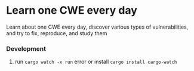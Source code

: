 # Learn one CWE every day
Learn about one CWE every day, discover various types of vulnerabilities, and try to fix, reproduce, and study them

### Development
1. run `cargo watch -x run` error or install `cargo install cargo-watch`

